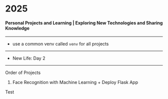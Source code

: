 # 2025
#### Personal Projects and Learning | Exploring New Technologies and Sharing Knowledge

---

- use a common venv called `venv` for all projects

--- 

- New Life: Day 2

---
Order of Projects

1. Face Recognition with Machine Learning + Deploy Flask App


Test
